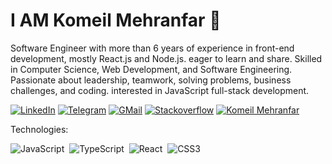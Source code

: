 # I AM Komeil Mehranfar 👋
Software Engineer with more than 6 years of experience in front-end development, mostly React.js and Node.js. eager to learn and share. Skilled in Computer Science, Web Development, and Software Engineering. Passionate about leadership, teamwork, solving problems, business challenges, and coding. interested in JavaScript full-stack development.

[![LinkedIn](https://img.shields.io/badge/linkedin-f0f0f0?&style=for-the-badge&logo=linkedin&logoColor=white&color=0e76a8)](https://www.linkedin.com/in/komeilmehranfar/)
[![Telegram](https://img.shields.io/badge/telegram-f0f0f0?&style=for-the-badge&logoColor=white&logo=telegram)](https://t.me/komeil_mehranfar)
[![GMail](https://img.shields.io/badge/gmail-f0f0f0?&style=for-the-badge&logo=gmail&logoColor=white&color=ea4335)](mailto:komeil.mehranfar@gmail.com) 
[![Stackoverflow](https://img.shields.io/badge/stackoverflow-%23F28032.svg?&style=for-the-badge&logo=stackoverflow&logoColor=white)](https://stackoverflow.com/users/10442533/komeil-mehranfar)
[![Komeil Mehranfar](https://img.shields.io/badge/personal%20blog-f0f0f0?&style=for-the-badge&logoColor=white&color=1a1d24)](https://komeilmehranfar.com)


Technologies:

![JavaScript](https://img.shields.io/badge/-JavaScript-05122A?style=flat&logo=javascript)&nbsp;
![TypeScript](https://img.shields.io/badge/-TypeScript-05122A?style=flat&logo=TypeScript)&nbsp;
![React](https://img.shields.io/badge/-React-05122A?style=flat&logo=react)&nbsp;
![CSS3](https://img.shields.io/badge/-CSS3-05122A?style=flat&logo=CSS3&logoColor=1572B6)&nbsp;
